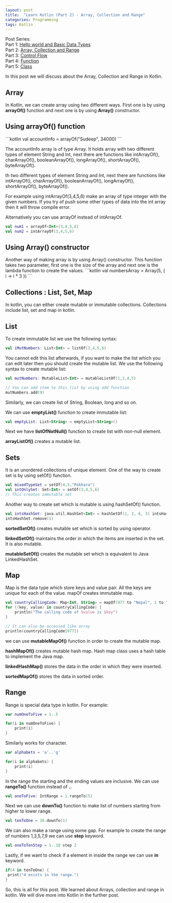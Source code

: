 ```yaml
---
layout: post
title:  "Learn Kotlin (Part 2) - Array, Collection and Range"
categories: Programming
tags: Kotlin
---
```

Post Series: <br />
Part 1: [Hello world and Basic Data Types](https://sudeepacharya.com.np/blog/2018/12/03/learn-kotlin-part-1-hello-world-and-basic-data-types/)<br />
Part 2: [Array, Collection and Range](https://sudeepacharya.com.np/blog/2018/12/10/learn-kotlin-part-2-array-collection-and-range/)<br />
Part 3: [Control Flow](https://sudeepacharya.com.np/blog/2018/12/17/learn-kotlin-part-3-control-flow/)<br />
Part 4: [Function](https://sudeepacharya.com.np/blog/2018/12/25/learn-kotlin-part-4-function/)<br />
Part 5: [Class](https://sudeepacharya.com.np/blog/2019/01/09/learn-kotlin-part-5-class/)<br />

In this post we will discuss about the Array, Collection and Range in Kotlin.

<h2>Array</h2>
In Kotlin, we can create array using two different ways. First one is by using <b>arrayOf()</b> function and next one is by using <b>Array()</b> constructor.

<h2>Using arrayOf() function</h2>
```kotlin
val accountInfo = arrayOf("Sudeep", 34000)
```

The accountInfo array is of type Array<Any>. It holds array with two different types of element String and Int, next there are functions like intArrayOf(), charArrayOf(), booleanArrayOf(), longArrayOf(), shortArrayOf(), byteArrayOf().

th two different types of element String and Int, next there are functions like intArrayOf(), charArrayOf(), booleanArrayOf(), longArrayOf(), shortArrayOf(), byteArrayOf().

For example using intArrayOf(3,4,5,6) make an array of type integer with the given numbers. If you try of push some other types of data into the int array then it will throw compile error.

Alternatively you can use arrayOf<Int> instead of intArrayOf.

```kotlin
val num1 = arrayOf<Int>(3,4,5,6)
val num2 = intArrayOf(3,4,5,6)
```

<h2>Using Array() constructor</h2>
Another way of making array is by using Array() constructor. This function takes two parameter, first one is the size of the array and next one is the lambda function to create the values.
```kotlin
val numbersArray = Array(5, { i -> i * 3 })
```

<h2>Collections : List, Set, Map</h2>
In kotlin, you can either create mutable or immutable collections. Collections include list, set and map in kotlin.

<h2>List</h2>
To create immutable list we use the following syntax:

```kotlin
val iMutNumbers: List<Int> = listOf(3,4,5,6)
```

You cannot edit this list afterwards, if you want to make the list which you can edit later then you should create the mutable list. We use the following syntax to create mutable list:

```kotlin
val mutNumbers: MutableList<Int> = mutableListOf(1,3,4,5)

// You can add item to this list by using add function
mutNumbers.add(9)
```

Similarly, we can create list of String, Boolean, long and so on.

We can use <b>emptyList()</b> function to create immutable list:

```kotlin
val emptyList: List<String> = emptyList<String>()
```

Next we have <b>listOfNotNull()</b> function to create list with non-null element.

<b>arrayListOf()</b> creates a mutable list.

<h2>Sets</h2>
It is an unordered collections of unique element. One of the way to create set is by using setOf() function.

```kotlin
val mixedTypeSet = setOf(4,5,"Pokhara")
val intOnlySet: Set<Int> = setOf(3,4,5,6)
// This creates immutable set
```

Another way to create set which is mutable is using hashSetOf() function.

```kotlin
val intsHashSet: java.util.HashSet<Int> = hashSetOf(1, 2, 6, 3) intsHashSet.add(5)
intsHashSet.remove(1)
```

<b>sortedSetOf()</b> creates mutable set which is sorted by using operator.

<b>linkedSetOf()</b> maintains the order in which the items are inserted in the set. It is also mutable.

<b>mutableSetOf()</b> creates the mutable set which is equivalent to Java LinkedHashSet.


<h2>Map</h2>
Map is the data type which store keys and value pair. All the keys are unique for each of the value.  mapOf creates immutable map.

```kotlin
val countryCallingCode: Map<Int, String> = mapOf(977 to "Nepal", 1 to "United States", 61 to "Australia")
for ((key, value) in countryCallingCode) {
    println("The calling code of $value is $key")
}

// It can also be accessed like array
println(countryCallingCode[977])
```

we can use <b>mutableMapOf()</b> function in order to create the mutable map.

<b>hashMapOf()</b> creates mutable hash map. Hash map class uses a hash table to implement the Java map.

<b>linkedHashMap()</b> stores the data in the order in which they were inserted.

<b>sortedMapOf()</b> stores the data in sorted order.

<h2>Range</h2>
Range is special data type in kotlin. For example:

```kotlin
var numOneToFive = 1..5

for(i in numOneToFive) {
    print(i)
}
```

Similarly works for character.

```kotlin
var alphabets = 'a'..'g'

for(i in alphabets) {
    print(i)
}
```

In the range the starting and the ending values are inclusive. We can use <b>rangeTo()</b> function instead of <b>..</b>

```kotlin
val oneToFive: IntRange = 1.rangeTo(5)
```

Next we can use <b>downTo()</b> function to make list of numbers starting from higher to lower range.

```kotlin
val tenToOne = 10.downTo(1)
```

We can also make a range using some gap. For example to create the range of numbers 1,3,5,7,9 we can use <b>step</b> keyword.

```kotlin
val oneToTenStep = 1..10 step 2
```

Lastly, if we want to check if a element in inside the range we can use <b>in</b> keyword.

```kotlin
if(4 in tenToOne) {
 print("4 exists in the range.")
}
```

So, this is all for this post. We learned about Arrays, collection and range in kotlin. We will dive more into Kotlin in the further post.
